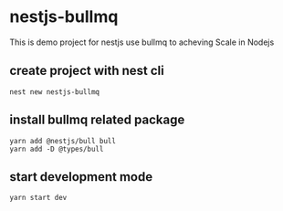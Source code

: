 # nestjs-bullmq

This is demo project for nestjs use bullmq to acheving Scale in Nodejs

## create project with nest cli

```shell
nest new nestjs-bullmq
```

## install bullmq related package

```shell
yarn add @nestjs/bull bull
yarn add -D @types/bull
```

## start development mode

```shell
yarn start dev
```